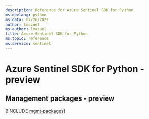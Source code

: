 ```yaml
---
description: Reference for Azure Sentinel SDK for Python
ms.devlang: python
ms.data: 07/26/2022
author: lmazuel
ms.author: lmazuel
title: Azure Sentinel SDK for Python
ms.topic: reference
ms.service: sentinel
---
```

# Azure Sentinel SDK for Python - preview

## Management packages - preview
[!INCLUDE [mgmt-packages](sentinel-mgmt-index.md)]